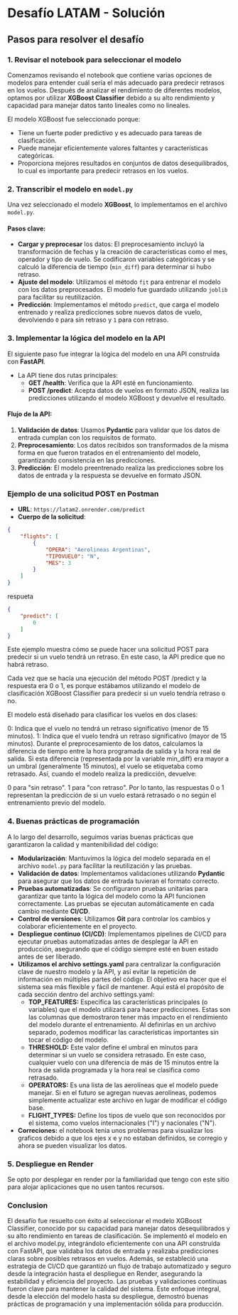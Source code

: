 # Desafío LATAM - Solución

## Pasos para resolver el desafío

### 1. Revisar el notebook para seleccionar el modelo
Comenzamos revisando el notebook que contiene varias opciones de modelos para entender cuál sería el más adecuado para predecir retrasos en los vuelos. Después de analizar el rendimiento de diferentes modelos, optamos por utilizar **XGBoost Classifier** debido a su alto rendimiento y capacidad para manejar datos tanto lineales como no lineales.

El modelo XGBoost fue seleccionado porque:
- Tiene un fuerte poder predictivo y es adecuado para tareas de clasificación.
- Puede manejar eficientemente valores faltantes y características categóricas.
- Proporciona mejores resultados en conjuntos de datos desequilibrados, lo cual es importante para predecir retrasos en los vuelos.

### 2. Transcribir el modelo en `model.py`
Una vez seleccionado el modelo **XGBoost**, lo implementamos en el archivo `model.py`.

#### Pasos clave:
- **Cargar y preprocesar** los datos: El preprocesamiento incluyó la transformación de fechas y la creación de características como el mes, operador y tipo de vuelo. Se codificaron variables categóricas y se calculó la diferencia de tiempo (`min_diff`) para determinar si hubo retraso.
- **Ajuste del modelo**: Utilizamos el método `fit` para entrenar el modelo con los datos preprocesados. El modelo fue guardado utilizando `joblib` para facilitar su reutilización.
- **Predicción**: Implementamos el método `predict`, que carga el modelo entrenado y realiza predicciones sobre nuevos datos de vuelo, devolviendo `0` para sin retraso y `1` para con retraso.

### 3. Implementar la lógica del modelo en la API
El siguiente paso fue integrar la lógica del modelo en una API construida con **FastAPI**.

- La API tiene dos rutas principales:
  - **GET /health**: Verifica que la API esté en funcionamiento.
  - **POST /predict**: Acepta datos de vuelos en formato JSON, realiza las predicciones utilizando el modelo XGBoost y devuelve el resultado.

#### Flujo de la API:
1. **Validación de datos**: Usamos **Pydantic** para validar que los datos de entrada cumplan con los requisitos de formato.
2. **Preprocesamiento**: Los datos recibidos son transformados de la misma forma en que fueron tratados en el entrenamiento del modelo, garantizando consistencia en las predicciones.
3. **Predicción**: El modelo preentrenado realiza las predicciones sobre los datos de entrada y la respuesta se devuelve en formato JSON.

### Ejemplo de una solicitud POST en Postman

- **URL**: `https://latam2.onrender.com/predict`
- **Cuerpo de la solicitud**:

```json
{
    "flights": [
        {
            "OPERA": "Aerolineas Argentinas",
            "TIPOVUELO": "N",
            "MES": 3
        }
    ]
}
```
respueta
```json
{
    "predict": [
        0
    ]
}
```
Este ejemplo muestra cómo se puede hacer una solicitud POST para predecir si un vuelo tendrá un retraso. En este caso, la API predice que no habrá retraso.

Cada vez que se hacía una ejecución del método POST /predict y la respuesta era 0 o 1, es porque estábamos utilizando el modelo de clasificación XGBoost Classifier para predecir si un vuelo tendría retraso o no.

El modelo está diseñado para clasificar los vuelos en dos clases:

0: Indica que el vuelo no tendrá un retraso significativo (menor de 15 minutos).
1: Indica que el vuelo tendrá un retraso significativo (mayor de 15 minutos).
Durante el preprocesamiento de los datos, calculamos la diferencia de tiempo entre la hora programada de salida y la hora real de salida. Si esta diferencia (representada por la variable min_diff) era mayor a un umbral (generalmente 15 minutos), el vuelo se etiquetaba como retrasado. Así, cuando el modelo realiza la predicción, devuelve:

0 para "sin retraso".
1 para "con retraso".
Por lo tanto, las respuestas 0 o 1 representan la predicción de si un vuelo estará retrasado o no según el entrenamiento previo del modelo.

### 4. Buenas prácticas de programación
A lo largo del desarrollo, seguimos varias buenas prácticas que garantizaron la calidad y mantenibilidad del código:

- **Modularización**: Mantuvimos la lógica del modelo separada en el archivo `model.py` para facilitar la reutilización y las pruebas.
- **Validación de datos**: Implementamos validaciones utilizando **Pydantic** para asegurar que los datos de entrada tuvieran el formato correcto.
- **Pruebas automatizadas**: Se configuraron pruebas unitarias para garantizar que tanto la lógica del modelo como la API funcionen correctamente. Las pruebas se ejecutan automáticamente en cada cambio mediante **CI/CD**.
- **Control de versiones**: Utilizamos **Git** para controlar los cambios y colaborar eficientemente en el proyecto.
- **Despliegue continuo (CI/CD)**: Implementamos pipelines de CI/CD para ejecutar pruebas automatizadas antes de desplegar la API en producción, asegurando que el código siempre esté en buen estado antes de ser liberado.
- **Utilizamos el archivo settings.yaml** para centralizar la configuración clave de nuestro modelo y la API, y así evitar la repetición de información en múltiples partes del código. El objetivo era hacer que el sistema sea más flexible y fácil de mantener.
    Aquí está el propósito de cada sección dentro del archivo settings.yaml:
    - **TOP_FEATURES:** Especifica las características principales (o variables) que el modelo utilizará para hacer predicciones. Estas son las columnas que demostraron tener más impacto en el rendimiento del modelo durante el entrenamiento. Al definirlas en un archivo separado, podemos modificar las características importantes sin tocar el código del modelo.
    - **THRESHOLD:** Este valor define el umbral en minutos para determinar si un vuelo se considera retrasado. En este caso, cualquier vuelo con una diferencia de más de 15 minutos entre la hora de salida programada y la hora real se clasifica como retrasado.
    - **OPERATORS:** Es una lista de las aerolíneas que el modelo puede manejar. Si en el futuro se agregan nuevas aerolíneas, podemos simplemente actualizar este archivo en lugar de modificar el código base.
    - **FLIGHT_TYPES:** Define los tipos de vuelo que son reconocidos por el sistema, como vuelos internacionales ("I") y nacionales ("N").
- **Correciones:** el notebook tenia unos problemas para visualizar los graficos debido a que los ejes x e y no estaban definidos, se corregio y ahora se pueden visualizar los datos.

### 5. Despliegue en Render
Se opto por desplegar en render por la familiaridad que tengo con este sitio para alojar aplicaciones que no usen tantos recursos.

### Conclusion
El desafío fue resuelto con éxito al seleccionar el modelo XGBoost Classifier, conocido por su capacidad para manejar datos desequilibrados y su alto rendimiento en tareas de clasificación. Se implementó el modelo en el archivo model.py, integrándolo eficientemente con una API construida con FastAPI, que validaba los datos de entrada y realizaba predicciones claras sobre posibles retrasos en vuelos.
Además, se estableció una estrategia de CI/CD que garantizó un flujo de trabajo automatizado y seguro desde la integración hasta el despliegue en Render, asegurando la estabilidad y eficiencia del proyecto. Las pruebas y validaciones continuas fueron clave para mantener la calidad del sistema.
Este enfoque integral, desde la elección del modelo hasta su despliegue, demostró buenas prácticas de programación y una implementación sólida para producción.

